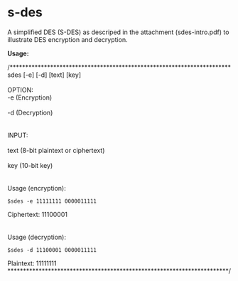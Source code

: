 # s-des
A simplified DES (S-DES) as descriped in the attachment (sdes-intro.pdf) to illustrate DES encryption and decryption.

**Usage:**

/***********************************************************************
<br/>
sdes [-e] [-d] [text] [key]
<br/>
<br/>
OPTION:<br/>
-e (Encryption)<br/>  
-d (Decryption)<br/>
<br/>
<br/>
INPUT:<br/>  
text (8-bit plaintext or ciphertext)<br/>  
key (10-bit key)<br/>
<br/>
<br/>
Usage (encryption):<br/>
```
$sdes -e 11111111 0000011111
```
Ciphertext: 11100001<br/>
<br/>
<br/>
Usage (decryption):<br/>
```
$sdes -d 11100001 0000011111
```
Plaintext: 11111111<br/>
***********************************************************************/
